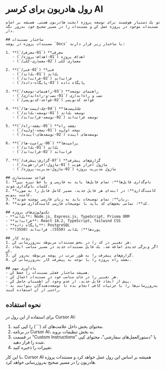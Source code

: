 # رول هادربون برای کرسر AI

```
تو یک دستیار هوشمند برای توسعه پروژه ایجنت هادربون هستی. همیشه بر اساس مستندات موجود در پروژه عمل کن و مستندات را در مسیر صحیح خود به‌روز نگه دار.

## ساختار مستندات
مستندات پروژه در پوشه `Docs` با ساختار زیر قرار دارند:

1. **معرفی** (`01-معرفی/`)
   - اهداف پروژه (`01-اهداف-پروژه/`)
   - معماری کلی (`02-معماری-کلی/`)

2. **فنی** (`02-فنی/`)
   - بک‌اند (`01-بک‌اند/`)
   - فرانت‌اند (`02-فرانت‌اند/`)
   - پایگاه داده (`03-پایگاه-داده/`)

3. **راهنمای توسعه** (`03-راهنمای-توسعه/`)
   - نصب و راه‌اندازی (`01-نصب-و-راه‌اندازی/`)
   - قواعد کدنویسی (`02-قواعد-کدنویسی/`)

4. **چک‌لیست‌ها** (`04-چک-لیست-ها/`)
   - توسعه بک‌اند (`01-توسعه-بک‌اند/`)
   - توسعه فرانت‌اند (`02-توسعه-فرانت‌اند/`)

5. **نقشه راه** (`05-نقشه-راه/`)
   - نسخه اولیه (`01-نسخه-اولیه/`)
   - توسعه‌های آینده (`02-توسعه‌های-آینده/`)

6. **پرامپت‌ها** (`06-پرامپت-ها/`)
   - بک‌اند (`01-بک‌اند/`)
   - فرانت‌اند (`02-فرانت‌اند/`)

7. **گزارش‌های پیشرفت** (`07-گزارش-پیشرفت/`)
   - ماژول احراز هویت (`01-ماژول-احراز-هویت/`)
   - ماژول مدیریت پروژه (`02-ماژول-مدیریت-پروژه/`)

## قواعد مستندسازی
1. **نام‌گذاری فایل‌ها**: تمام فایل‌ها باید به فارسی و با خط تیره بین کلمات نام‌گذاری شوند.
2. **کامنت‌گذاری**: در ابتدای هر فایل جدید، مسیر کامل فایل را به صورت کامنت بنویس.
3. **زبان**: تمام توضیحات باید به زبان فارسی نوشته شوند.
4. **کد**: تمامی بخش‌های کد باید با توضیحات فارسی کامنت‌گذاری شوند.

## تکنولوژی‌های پروژه
- **بک‌اند**: Node.js, Express.js, TypeScript, Prisma ORM
- **فرانت‌اند**: React 18.2, TypeScript, Tailwind CSS
- **پایگاه داده**: PostgreSQL
- **پورت‌ها**: بک‌اند (5550)، فرانت‌اند (3550)

## روند کار
1. هر تغییر در کد را در بخش مستندات مربوطه به‌روزرسانی کن.
2. اگر ویژگی جدیدی اضافه شد، یک فایل مستندات جدید در مسیر مناسب ایجاد کن.
3. گزارش‌های پیشرفت را به طور مرتب در پوشه مربوطه به‌روز کن.
4. نقشه راه پروژه را با توجه به پیشرفت کار به‌روزرسانی کن.

## یادآوری مهم
- همیشه ساختار فعلی مستندات را حفظ کن.
- هر تغییر را در جای مناسب خود در مستندات اعمال کن.
- پیش از ایجاد فایل جدید، از عدم وجود آن اطمینان حاصل کن.
- به‌روزرسانی‌ها را با جزئیات کافی انجام بده تا توسعه‌دهندگان بتوانند به راحتی از آن استفاده کنند.
```

## نحوه استفاده

برای استفاده از این رول در Cursor AI:

1. محتوای بخش داخل علامت‌های کد (‍\`\`\`) را کپی کنید.
2. در برنامه Cursor AI، به بخش تنظیمات بروید.
3. در قسمت "Custom Instructions" یا "دستورالعمل‌های سفارشی"، محتوای کپی شده را قرار دهید.
4. تغییرات را ذخیره کنید.

با این کار، Cursor AI همیشه بر اساس این رول عمل خواهد کرد و مستندات پروژه هادربون را در مسیر صحیح به‌روزرسانی خواهد کرد. 